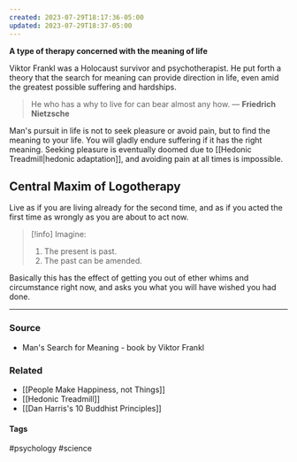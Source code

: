 ```yaml
---
created: 2023-07-29T18:17:36-05:00
updated: 2023-07-29T18:37-05:00
---
```

**A type of therapy concerned with the meaning of life**

Viktor Frankl was a Holocaust survivor and psychotherapist. He put forth a theory that the search for meaning can provide direction in life, even amid the greatest possible suffering and hardships. 

> He who has a why to live for can bear almost any how. ― **Friedrich Nietzsche**

Man's pursuit in life is not to seek pleasure or avoid pain, but to find the meaning to your life. You will gladly endure suffering if it has the right meaning. Seeking pleasure is eventually doomed due to [[Hedonic Treadmill|hedonic adaptation]], and avoiding pain at all times is impossible.

## Central Maxim of Logotherapy
Live as if you are living already for the second time, and as if you acted the first time as wrongly as you are about to act now.

> [!info] Imagine: 
> 1. The present is past.
> 2. The past can be amended.

Basically this has the effect of getting you out of ether whims and circumstance right now, and asks you what you will have wished you had done. 

---
### Source
- Man's Search for Meaning - book by Viktor Frankl

### Related
- [[People Make Happiness, not Things]]
- [[Hedonic Treadmill]]
- [[Dan Harris's 10 Buddhist Principles]]

#### Tags
#psychology #science 